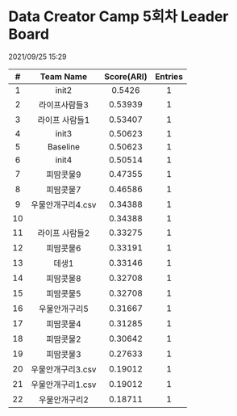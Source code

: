 # Data Creator Camp 5회차 Leader Board
2021/09/25 15:29

|#|Team Name|Score(ARI)|Entries|  
|:---:|:---:|:---:|:---:|  
|1|init2|0.5426|1|  
|2|라이프사람들3|0.53939|1|  
|3|라이프 사람들1|0.53407|1|  
|4|init3|0.50623|1|  
|5|Baseline|0.50623|1|  
|6|init4|0.50514|1|  
|7|피땀콧물9|0.47355|1|  
|8|피땀콧물7|0.46586|1|  
|9|우물안개구리4.csv|0.34388|1|  
|10||0.34388|1|  
|11|라이프 사람들2|0.33275|1|  
|12|피땀콧물6|0.33191|1|  
|13|데생1|0.33146|1|  
|14|피땀콧물8|0.32708|1|  
|15|피땀콧물5|0.32708|1|  
|16|우물안개구리5|0.31667|1|  
|17|피땀콧물4|0.31285|1|  
|18|피땀콧물2|0.30642|1|  
|19|피땀콧물3|0.27633|1|  
|20|우물안개구리3.csv|0.19012|1|  
|21|우물안개구리1.csv|0.19012|1|  
|22|우물안개구리2|0.18711|1|  
